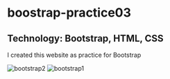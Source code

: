 # boostrap-practice03

## Technology: Bootstrap, HTML, CSS
I created this website as practice for Bootstrap

![bootstrap2](https://user-images.githubusercontent.com/88119709/160269045-4008b99d-fb3e-46da-aeca-724eaff48f07.jpg)
![bootstrap1](https://user-images.githubusercontent.com/88119709/160269046-ba38bd8d-be19-4204-abcb-77eb7aff4d0a.jpg)

